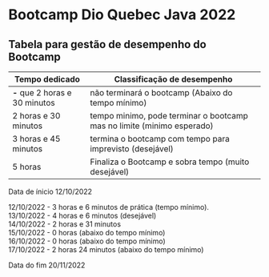 # Bootcamp Dio Quebec Java 2022

## Tabela para gestão de desempenho do Bootcamp 

Tempo dedicado             | Classificação de desempenho
---------------------------| ------------------------------------------------
**-** que 2 horas e 30 minutos | não terminará o bootcamp (Abaixo do tempo mínimo)  
2 horas e 30 minutos | tempo minimo, pode terminar o bootcamp mas no limite (minimo esperado)
3 horas e 45 minutos | termina o bootcamp com tempo para imprevisto (desejável) 
5 horas | Finaliza o Bootcamp e sobra tempo (muito desejável)

Data de ínicio 12/10/2022

12/10/2022 - 3 horas e 6 minutos de prática (tempo mínimo).  
13/10/2022 - 4 horas e 6 minutos (desejável)  
14/10/2022 - 2 horas e 31 minutos  
15/10/2022 - 0 horas (abaixo do tempo mínimo)  
16/10/2022 - 0 horas (abaixo do tempo mínimo)  
17/10/2022 - 2 horas 24 minutos (abaixo do tempo mínimo)

Data do fim 20/11/2022
